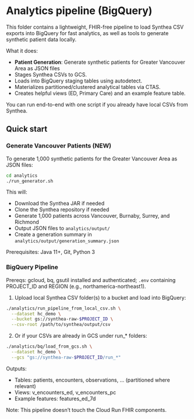 # Analytics pipeline (BigQuery)

This folder contains a lightweight, FHIR-free pipeline to load Synthea CSV exports into BigQuery for fast analytics, as well as tools to generate synthetic patient data locally.

What it does:
- **Patient Generation**: Generate synthetic patients for Greater Vancouver Area as JSON files
- Stages Synthea CSVs to GCS.
- Loads into BigQuery staging tables using autodetect.
- Materializes partitioned/clustered analytical tables via CTAS.
- Creates helpful views (ED, Primary Care) and an example feature table.

You can run end-to-end with one script if you already have local CSVs from Synthea.

## Quick start

### Generate Vancouver Patients (NEW)

To generate 1,000 synthetic patients for the Greater Vancouver Area as JSON files:

```bash
cd analytics
./run_generator.sh
```

This will:
- Download the Synthea JAR if needed
- Clone the Synthea repository if needed  
- Generate 1,000 patients across Vancouver, Burnaby, Surrey, and Richmond
- Output JSON files to `analytics/output/`
- Create a generation summary in `analytics/output/generation_summary.json`

Prerequisites: Java 11+, Git, Python 3

### BigQuery Pipeline

Prereqs: gcloud, bq, gsutil installed and authenticated; `.env` containing PROJECT_ID and REGION (e.g., northamerica-northeast1).

1) Upload local Synthea CSV folder(s) to a bucket and load into BigQuery:

```bash
./analytics/run_pipeline_from_local_csv.sh \
  --dataset hc_demo \
  --bucket gs://synthea-raw-$PROJECT_ID \
  --csv-root /path/to/synthea/output/csv
```

2) Or if your CSVs are already in GCS under run_* folders:

```bash
./analytics/bq/load_from_gcs.sh \
  --dataset hc_demo \
  --gcs "gs://synthea-raw-$PROJECT_ID/run_*"
```

Outputs:
- Tables: patients, encounters, observations, ... (partitioned where relevant)
- Views: v_encounters_ed, v_encounters_pc
- Example features: features_ed_7d

Note: This pipeline doesn’t touch the Cloud Run FHIR components.
